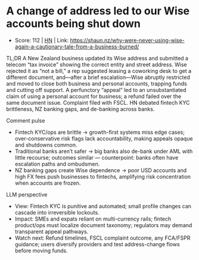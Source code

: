 # A change of address led to our Wise accounts being shut down

- Score: 112 | [HN](https://news.ycombinator.com/item?id=45766253) | Link: https://shaun.nz/why-were-never-using-wise-again-a-cautionary-tale-from-a-business-burned/

TL;DR
A New Zealand business updated its Wise address and submitted a telecom “tax invoice” showing the correct entity and street address. Wise rejected it as “not a bill,” a rep suggested leasing a coworking desk to get a different document, and—after a brief escalation—Wise abruptly restricted and moved to close both business and personal accounts, trapping funds and cutting off support. A perfunctory “appeal” led to an unsubstantiated claim of using a personal account for business; a refund failed over the same document issue. Complaint filed with FSCL. HN debated fintech KYC brittleness, NZ banking gaps, and de-banking across banks.

Comment pulse
- Fintech KYC/ops are brittle → growth-first systems miss edge cases; over-conservative risk flags lack accountability, making appeals opaque and shutdowns common.
- Traditional banks aren’t safer → big banks also de-bank under AML with little recourse; outcomes similar — counterpoint: banks often have escalation paths and ombudsmen.
- NZ banking gaps create Wise dependence → poor USD accounts and high FX fees push businesses to fintechs, amplifying risk concentration when accounts are frozen.

LLM perspective
- View: Fintech KYC is punitive and automated; small profile changes can cascade into irreversible lockouts.
- Impact: SMEs and expats reliant on multi-currency rails; fintech product/ops must localize document taxonomy; regulators may demand transparent appeal pathways.
- Watch next: Refund timelines, FSCL complaint outcome, any FCA/FSPR guidance; users diversify providers and test address-change flows before moving funds.
